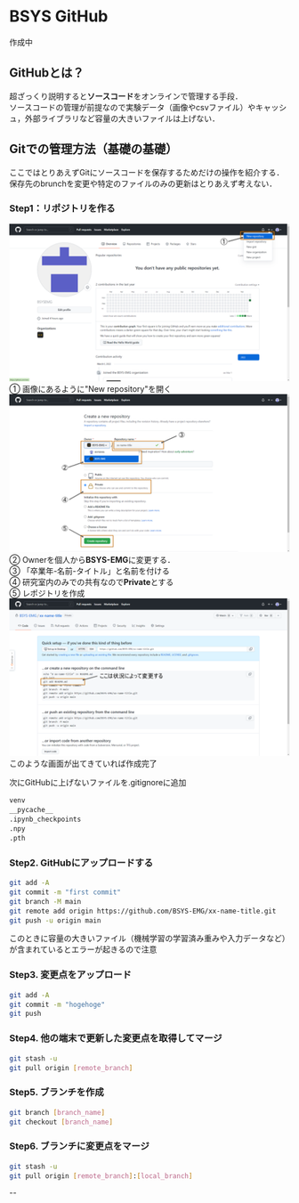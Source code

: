 # BSYS GitHub
作成中<br>

## GitHubとは？
超ざっくり説明すると**ソースコード**をオンラインで管理する手段．<br>
ソースコードの管理が前提なので実験データ（画像やcsvファイル）やキャッシュ，外部ライブラリなど容量の大きいファイルは上げない．<br>

## Gitでの管理方法（基礎の基礎）
ここではとりあえずGitにソースコードを保存するためだけの操作を紹介する．<br>
保存先のbrunchを変更や特定のファイルのみの更新はとりあえず考えない．<br>

### Step1：リポジトリを作る
<img src="img/step1.png"><br>
① 画像にあるように"New repository"を開く<br>
<img src="img/step2.png"><br>
② Ownerを個人から**BSYS-EMG**に変更する．<br>
③ 「卒業年-名前-タイトル」と名前を付ける<br>
④ 研究室内のみでの共有なので**Private**とする<br>
⑤ レポジトリを作成<br>
<img src="img/step3.png">
このような画面が出てきていれば作成完了<br>

次にGitHubに上げないファイルを.gitignoreに追加

```bash
venv
__pycache__
.ipynb_checkpoints
.npy
.pth
```

### Step2. GitHubにアップロードする

```bash
git add -A
git commit -m "first commit"
git branch -M main
git remote add origin https://github.com/BSYS-EMG/xx-name-title.git
git push -u origin main
```

このときに容量の大きいファイル（機械学習の学習済み重みや入力データなど）が含まれているとエラーが起きるので注意

### Step3. 変更点をアップロード

```bash
git add -A
git commit -m "hogehoge"
git push
```

### Step4. 他の端末で更新した変更点を取得してマージ

```bash
git stash -u
git pull origin [remote_branch]
```

### Step5. ブランチを作成

```bash
git branch [branch_name]
git checkout [branch_name]
```

### Step6. ブランチに変更点をマージ

```bash
git stash -u
git pull origin [remote_branch]:[local_branch]
```

--
